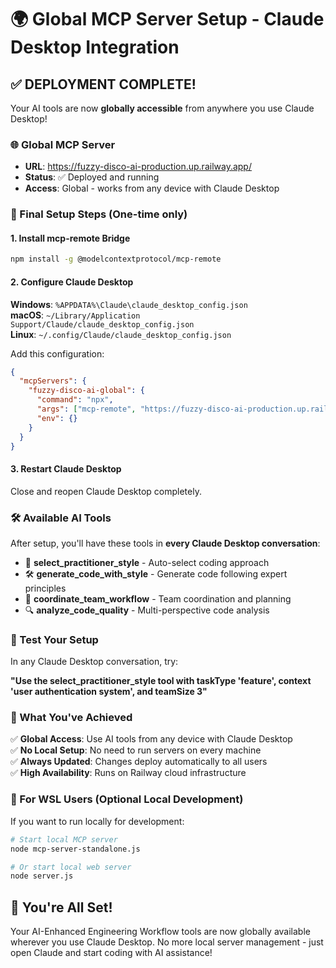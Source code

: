 # 🌍 Global MCP Server Setup - Claude Desktop Integration

## ✅ DEPLOYMENT COMPLETE!

Your AI tools are now **globally accessible** from anywhere you use Claude Desktop!

### 🌐 Global MCP Server
- **URL**: https://fuzzy-disco-ai-production.up.railway.app/
- **Status**: ✅ Deployed and running
- **Access**: Global - works from any device with Claude Desktop

### 🎯 Final Setup Steps (One-time only)

#### 1. Install mcp-remote Bridge
```bash
npm install -g @modelcontextprotocol/mcp-remote
```

#### 2. Configure Claude Desktop

**Windows**: `%APPDATA%\Claude\claude_desktop_config.json`  
**macOS**: `~/Library/Application Support/Claude/claude_desktop_config.json`  
**Linux**: `~/.config/Claude/claude_desktop_config.json`

Add this configuration:
```json
{
  "mcpServers": {
    "fuzzy-disco-ai-global": {
      "command": "npx",
      "args": ["mcp-remote", "https://fuzzy-disco-ai-production.up.railway.app/message"],
      "env": {}
    }
  }
}
```

#### 3. Restart Claude Desktop
Close and reopen Claude Desktop completely.

### 🛠️ Available AI Tools

After setup, you'll have these tools in **every Claude Desktop conversation**:

- 🎯 **select_practitioner_style** - Auto-select coding approach
- 🛠️ **generate_code_with_style** - Generate code following expert principles  
- 👥 **coordinate_team_workflow** - Team coordination and planning
- 🔍 **analyze_code_quality** - Multi-perspective code analysis

### 🧪 Test Your Setup

In any Claude Desktop conversation, try:

**"Use the select_practitioner_style tool with taskType 'feature', context 'user authentication system', and teamSize 3"**

### 🌟 What You've Achieved

✅ **Global Access**: Use AI tools from any device with Claude Desktop  
✅ **No Local Setup**: No need to run servers on every machine  
✅ **Always Updated**: Changes deploy automatically to all users  
✅ **High Availability**: Runs on Railway cloud infrastructure  

### 🔄 For WSL Users (Optional Local Development)

If you want to run locally for development:

```bash
# Start local MCP server
node mcp-server-standalone.js

# Or start local web server  
node server.js
```

## 🎉 You're All Set!

Your AI-Enhanced Engineering Workflow tools are now globally available wherever you use Claude Desktop. No more local server management - just open Claude and start coding with AI assistance!